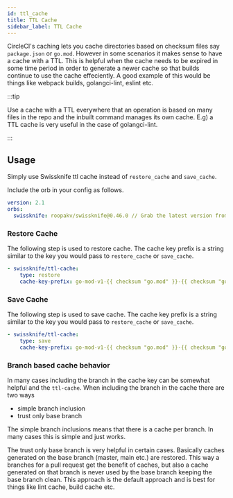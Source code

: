 ```yaml
---
id: ttl_cache
title: TTL Cache
sidebar_label: TTL Cache
---
```


CircleCI's caching lets you cache directories based on checksum files say `package.json` or `go.mod`.
However in some scenarios it makes sense to have a cache with a TTL. This is helpful when the cache needs
to be expired in some time period in order to generate a newer cache so that builds continue to use the
cache effeciently. A good example of this would be things like webpack builds, golangci-lint, eslint
etc.

:::tip

Use a cache with a TTL everywhere that an operation is based on many files in the repo and the inbuilt
command manages its own cache. E.g) a TTL cache is very useful in the case of golangci-lint.

:::

## Usage

Simply use Swissknife ttl cache instead of `restore_cache` and `save_cache`.

Include the orb in your config as follows.

```yml
version: 2.1
orbs:
  swissknife: roopakv/swissknife@0.46.0 // Grab the latest version from https://orb.swissknife.dev
```

### Restore Cache

The following step is used to restore cache. The cache key prefix is a string similar to the
key you would pass to `restore_cache` or `save_cache`.

```yml
- swissknife/ttl-cache:
    type: restore
    cache-key-prefix: go-mod-v1-{{ checksum "go.mod" }}-{{ checksum "go.sum" }}
```

### Save Cache

The following step is used to save cache. The cache key prefix is a string similar to the
key you would pass to `restore_cache` or `save_cache`.

```yml
- swissknife/ttl-cache:
    type: save
    cache-key-prefix: go-mod-v1-{{ checksum "go.mod" }}-{{ checksum "go.sum" }}
```

### Branch based cache behavior

In many cases including the branch in the cache key can be somewhat helpful and the `ttl-cache`. When
including the branch in the cache there are two ways

- simple branch inclusion
- trust only base branch

The simple branch inclusions means that there is a cache per branch. In many cases this is simple and
just works.

The trust only base branch is very helpful in certain cases. Basically caches generated on the base branch
(master, main etc.) are restored. This way a branches for a pull request get the benefit of caches,
but also a cache generated on that branch is never used by the base branch keeping the base branch
clean. This approach is the default approach and is best for things like lint cache, build cache
etc.
